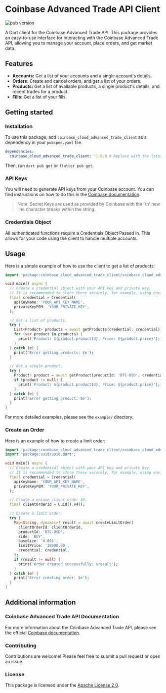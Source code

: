 # Coinbase Advanced Trade API Client

[![pub version](https://img.shields.io/pub/v/coinbase_cloud_advanced_trade_client.svg)](https://pub.dev/packages/coinbase_cloud_advanced_trade_client)

A Dart client for the Coinbase Advanced Trade API. This package provides an easy-to-use interface for interacting with
the Coinbase Advanced Trade API, allowing you to manage your account, place orders, and get market data.

## Features

* **Accounts:** Get a list of your accounts and a single account's details.
* **Orders:** Create and cancel orders, and get a list of your orders.
* **Products:** Get a list of available products, a single product's details, and recent trades for a product.
* **Fills:** Get a list of your fills.

## Getting started

### Installation

To use this package, add `coinbase_cloud_advanced_trade_client` as a dependency in your `pubspec.yaml` file.

```yaml
dependencies:
  coinbase_cloud_advanced_trade_client: ^1.0.0 # Replace with the latest version
```

Then, run `dart pub get` or `flutter pub get`.

### API Keys

You will need to generate API keys from your Coinbase account.
You can find instructions on how to do this in
the [Coinbase documentation](https://docs.cdp.coinbase.com/coinbase-app/authentication-authorization/api-key-authentication).

> Note: Secret Keys are used as provided by Coinbase with the
> '\n' new line character breaks within the string.

### Credentials Object

All authenticated functions require a Credentials Object Passed in.
This allows for your code using the client to handle multiple accounts.

## Usage

Here is a simple example of how to use the client to get a list of products:

```dart
import 'package:coinbase_cloud_advanced_trade_client/coinbase_cloud_advanced_trade_client.dart';

void main() async {
  // Create a credential object with your API key and private key.
  // It is recommended to store these securely, for example, using environment variables.
  final credential = Credential(
    apiKeyName: 'YOUR_API_KEY_NAME',
    privateKeyPEM: 'YOUR_PRIVATE_KEY',
  );

  // Get a list of products.
  try {
    List<Product> products = await getProducts(credential: credential);
    for (var product in products) {
      print('Product: ${product.productId}, Price: ${product.price}');
    }
  } catch (e) {
    print('Error getting products: $e');
  }

  // Get a single product.
  try {
    Product? product = await getProduct(productId: 'BTC-USD', credential: credential);
    if (product != null) {
      print('Product: ${product.productId}, Price: ${product.price}');
    }
  } catch (e) {
    print('Error getting product: $e');
  }
}
```

For more detailed examples, please see the `example/` directory.

### Create an Order

Here is an example of how to create a limit order:

```dart
import 'package:coinbase_cloud_advanced_trade_client/coinbase_cloud_advanced_trade_client.dart';
import 'package:uuid/uuid.dart';

void main() async {
  // Create a credential object with your API key and private key.
  // It is recommended to store these securely, for example, using environment variables.
  final credential = Credential(
    apiKeyName: 'YOUR_API_KEY_NAME',
    privateKeyPEM: 'YOUR_PRIVATE_KEY',
  );

  // Create a unique client order ID.
  final clientOrderId = Uuid().v4();

  // Create a limit order.
  try {
    Map<String, dynamic>? result = await createLimitOrder(
      clientOrderId: clientOrderId,
      productId: 'BTC-USD',
      side: 'BUY',
      baseSize: '0.001',
      limitPrice: '10000.00',
      credential: credential,
    );
    if (result != null) {
      print('Order created successfully: $result');
    }
  } catch (e) {
    print('Error creating order: $e');
  }
}
```

## Additional information

### Coinbase Advanced Trade API Documentation

For more information about the Coinbase Advanced Trade API, please see the
official [Coinbase documentation](https://docs.cdp.coinbase.com/coinbase-app/advanced-trade-apis/overview).

### Contributing

Contributions are welcome! Please feel free to submit a pull request or open an issue.

### License

This package is licensed under the [Apache License 2.0](LICENSE).
